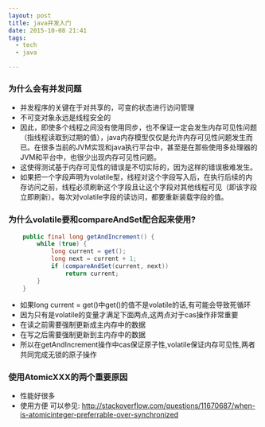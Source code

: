 ```yaml
---
layout: post
title: java并发入门
date: 2015-10-08 21:41
tags:
  - tech
  - java

---
```


### 为什么会有并发问题

- 并发程序的关键在于对共享的，可变的状态进行访问管理
- 不可变对象永远是线程安全的
- 因此，即使多个线程之间没有使用同步，也不保证一定会发生内存可见性问题（指线程读取到过期的值），java内存模型仅仅是允许内存可见性问题发生而已。在很多当前的JVM实现和java执行平台中，甚至是在那些使用多处理器的JVM和平台中，也很少出现内存可见性问题。
- 这使得测试基于内存可见性的错误是不切实际的，因为这样的错误极难发生。
- 如果把一个字段声明为volatile型，线程对这个字段写入后，在执行后续的内存访问之前，线程必须刷新这个字段且让这个字段对其他线程可见（即该字段立即刷新）。每次对volatile字段的读访问，都要重新装载字段的值。



### 为什么volatile要和compareAndSet配合起来使用?

```java
    public final long getAndIncrement() {
        while (true) {
            long current = get();
            long next = current + 1;
            if (compareAndSet(current, next))
                return current;
        }
    }
```

- 如果long current = get()中get()的值不是volatile的话,有可能会导致死循环
- 因为只有是volatile的变量才满足下面两点,这两点对于cas操作非常重要
- 在读之前需要强制更新成主内存中的数据
- 在写之后需要强制更新到主内存中的数据
- 所以在getAndIncrement操作中cas保证原子性,volatile保证内存可见性,两者共同完成无锁的原子操作


### 使用AtomicXXX的两个重要原因

- 性能好很多
- 使用方便
可以参见: http://stackoverflow.com/questions/11670687/when-is-atomicinteger-preferrable-over-synchronized

